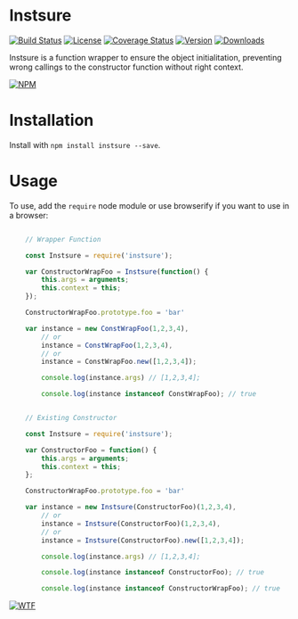 # Instsure

[![Build Status][travis-img]][travis-url]
[![License][license-img]][license-url]
[![Coverage Status][coverage-img]][coverage-url]
[![Version][version-img]][site-url]
[![Downloads][downloads-img]][site-url]

Instsure is a function wrapper to ensure the object initialitation, preventing wrong callings to the constructor function without right context.

[![NPM][npm-img]][npm-url]

Installation
============

Install with `npm install instsure --save`.

Usage
=====

To use, add the `require` node module or use browserify if you want to use in a browser:

```JavaScript

    // Wrapper Function

    const Instsure = require('instsure');

    var ConstructorWrapFoo = Instsure(function() {
        this.args = arguments;
        this.context = this;
    });

    ConstructorWrapFoo.prototype.foo = 'bar'

    var instance = new ConstWrapFoo(1,2,3,4),
        // or
        instance = ConstWrapFoo(1,2,3,4),
        // or
        instance = ConstWrapFoo.new([1,2,3,4]);

        console.log(instance.args) // [1,2,3,4];

        console.log(instance instanceof ConstWrapFoo); // true
```


```JavaScript

    // Existing Constructor

    const Instsure = require('instsure');

    var ConstructorFoo = function() {
        this.args = arguments;
        this.context = this;
    };

    ConstructorWrapFoo.prototype.foo = 'bar'

    var instance = new Instsure(ConstructorFoo)(1,2,3,4),
        // or
        instance = Instsure(ConstructorFoo)(1,2,3,4),
        // or
        instance = Instsure(ConstructorFoo).new([1,2,3,4]);

        console.log(instance.args) // [1,2,3,4];

        console.log(instance instanceof ConstructorFoo); // true

        console.log(instance instanceof ConstructorWrapFoo); // true
```

[![WTF][wtfpl-img]][wtfpl-url]

[site-url]: http://instsure.rubeniskov.com

[npm-url]: https://www.npmjs.com/package/instsure
[npm-img]: https://nodei.co/npm/instsure.png?downloads=true

[travis-url]: https://travis-ci.org/rubeniskov/instsure?branch=master
[travis-img]: https://travis-ci.org/rubeniskov/instsure.svg?style=flat-square

[license-url]: LICENSE
[license-img]: https://img.shields.io/badge/license-WTFPL-blue.svg?style=flat-square

[coverage-url]: https://codecov.io/github/rubeniskov/instsure
[coverage-img]: https://img.shields.io/codecov/c/github/rubeniskov/instsure.svg?style=flat-square

[version-img]: https://img.shields.io/npm/v/instsure.svg?style=flat-square&maxAge=2592000
[downloads-img]: https://img.shields.io/npm/dm/instsure.svg?style=flat-square&maxAge=2592000

[wtfpl-url]: http://www.wtfpl.net/
[wtfpl-img]: http://www.wtfpl.net/wp-content/uploads/2012/12/wtfpl.svg
